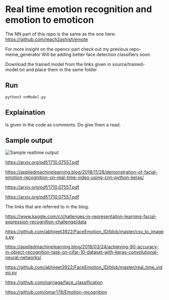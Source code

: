 # Real time emotion recognition and emotion to emoticon

The NN part of this repo is the same as the one here: https://github.com/reach2ashish/emote

For more insight on the opencv part check out my previous repo- meme_generator
Will be adding better face detection classifiers soon

Download the trained model from the links given in source/trained-model.txt and place them in the same folder

## Run
```
python3 nnModel.py
```

## Explaination
Is given in the code as comments. Do give them a read.

## Sample output
![Sample realtime output](https://media.giphy.com/media/GLqhPqlTic9nG/200w_d.gif)

https://arxiv.org/pdf/1710.07557.pdf

https://appliedmachinelearning.blog/2018/11/28/demonstration-of-facial-emotion-recognition-on-real-time-video-using-cnn-python-keras/

https://arxiv.org/pdf/1710.07557.pdf

https://arxiv.org/pdf/1710.07557.pdf

The links that are referred to in the blog:

https://www.kaggle.com/c/challenges-in-representation-learning-facial-expression-recognition-challenge/data

https://github.com/abhijeet3922/FaceEmotion_ID/blob/master/csv_to_images.py

https://appliedmachinelearning.blog/2018/03/24/achieving-90-accuracy-in-object-recognition-task-on-cifar-10-dataset-with-keras-convolutional-neural-networks/

https://github.com/abhijeet3922/FaceEmotion_ID/blob/master/real_time_video.py

https://github.com/oarriaga/face_classification

https://github.com/omar178/Emotion-recognition

